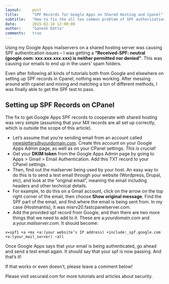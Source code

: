 ```yaml
---
layout:     post
title:      "SPF Records for Google Apps on Shared Hosting and Cpanel"
subtitle:   "How to fix the all too common problem of SPF authorization with Cpanel."
date:       2015-02-18 12:00:00
author:     "Ganesh Datta"
comments:   true
---
```


Using my Google Apps mailservers on a shared hosting server was causing SPF authentication issues – I was getting a **“Received-SPF: neutral (google.com: xxx.xxx.xxx.xxx) is neither permitted nor denied”**. This was causing our emails to end up in the users’ spam folders.

Even after following all kinds of tutorials both from Google and elsewhere on setting up SPF records in Cpanel, nothing was working. After messing around with cpanel and mixing and matching a ton of different methods, I was finally able to get the SPF test to pass.


## Setting up SPF Records on CPanel
The fix to get Google Apps SPF records to cooperate with shared hosting was very simple (assuming that your MX records are all set up correctly, which is outside the scope of this article).

 - Let’s assume that you’re sending email from an account called newsletters@yourdomain.com. Create this account on your Google Apps Admin page, as well as on your CPanel settings. *This is crucial*!
 - Get your **DKIM token** from the Google Apps Admin page by going to Apps > Gmail > Email Authentication. Add this TXT record to your CPanel settings.
 - Then, find out the mailserver being used by your host. An easy way to do this is to send a test email through your website (Wordpress, Drupal, etc), and look at the “original email”, meaning the email including headers and other technical details. 
 - For example, to do this on a Gmail account, click on the arrow on the top right corner of the email, then choose **Show original message**. Find the SPF part of the email, and find where the email is being sent from. In my case (Hostmantis), it was misrv20.fastcpanelserver.com.
 - Add the provided spf record from Google, and then there are two more things that we need to add to it. These are a:*yourdomain.com* and a:*your.mailserver.com*. It should become:

```
v=spf1 +a +mx +a:(your website’s IP address) +include:_spf.google.com +a:(your_mail_server) ~all
```

Once Google Apps says that your email is being authenticated, go ahead and send a test email again. It should say that your spf is now passing. And that’s it!

If that works or even doesn’t, please leave a comment below!

Please visit securaid.com for more tutorials and articles about security.